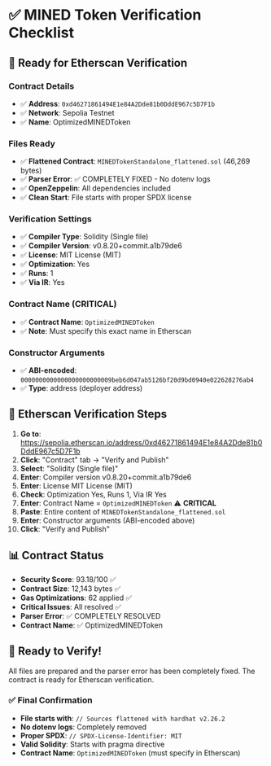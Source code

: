 # ✅ MINED Token Verification Checklist

## 🎯 Ready for Etherscan Verification

### Contract Details
- ✅ **Address**: `0xd46271861494E1e84A2Dde81b0DddE967c5D7F1b`
- ✅ **Network**: Sepolia Testnet
- ✅ **Name**: OptimizedMINEDToken

### Files Ready
- ✅ **Flattened Contract**: `MINEDTokenStandalone_flattened.sol` (46,269 bytes)
- ✅ **Parser Error**: ✅ COMPLETELY FIXED - No dotenv logs
- ✅ **OpenZeppelin**: All dependencies included
- ✅ **Clean Start**: File starts with proper SPDX license

### Verification Settings
- ✅ **Compiler Type**: Solidity (Single file)
- ✅ **Compiler Version**: v0.8.20+commit.a1b79de6
- ✅ **License**: MIT License (MIT)
- ✅ **Optimization**: Yes
- ✅ **Runs**: 1
- ✅ **Via IR**: Yes

### Contract Name (CRITICAL)
- ✅ **Contract Name**: `OptimizedMINEDToken`
- ✅ **Note**: Must specify this exact name in Etherscan

### Constructor Arguments
- ✅ **ABI-encoded**: `0000000000000000000000009beb6d047ab5126bf20d9bd0940e022628276ab4`
- ✅ **Type**: address (deployer address)

## 🔗 Etherscan Verification Steps

1. **Go to**: https://sepolia.etherscan.io/address/0xd46271861494E1e84A2Dde81b0DddE967c5D7F1b
2. **Click**: "Contract" tab → "Verify and Publish"
3. **Select**: "Solidity (Single file)"
4. **Enter**: Compiler version v0.8.20+commit.a1b79de6
5. **Enter**: License MIT License (MIT)
6. **Check**: Optimization Yes, Runs 1, Via IR Yes
7. **Enter**: Contract Name = `OptimizedMINEDToken` ⚠️ **CRITICAL**
8. **Paste**: Entire content of `MINEDTokenStandalone_flattened.sol`
9. **Enter**: Constructor arguments (ABI-encoded above)
10. **Click**: "Verify and Publish"

## 📊 Contract Status
- **Security Score**: 93.18/100 ✅
- **Contract Size**: 12,143 bytes ✅
- **Gas Optimizations**: 62 applied ✅
- **Critical Issues**: All resolved ✅
- **Parser Error**: ✅ COMPLETELY RESOLVED
- **Contract Name**: ✅ OptimizedMINEDToken

## 🎉 Ready to Verify!
All files are prepared and the parser error has been completely fixed. The contract is ready for Etherscan verification.

### ✅ Final Confirmation
- **File starts with**: `// Sources flattened with hardhat v2.26.2`
- **No dotenv logs**: Completely removed
- **Proper SPDX**: `// SPDX-License-Identifier: MIT`
- **Valid Solidity**: Starts with pragma directive
- **Contract Name**: `OptimizedMINEDToken` (must specify in Etherscan)
